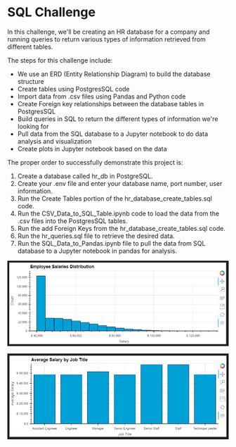 # SQL Challenge

In this challenge, we'll be creating an HR database for a company and running queries to return various types of information retrieved from different tables.

The steps for this challenge include:

* We use an ERD (Entity Relationship Diagram) to build the database structure  
* Create tables using PostgresSQL code
* Import data from .csv files using Pandas and Python code  
* Create Foreign key relationships between the database tables in PostgresSQL  
* Build queries in SQL to return the different types of information we're looking for
* Pull data from the SQL database to a Jupyter notebook to do data analysis and visualization  
* Create plots in Jupyter notebook based on the data  

The proper order to successfully demonstrate this project is:

1. Create a database called hr_db in PostgreSQL.  
2. Create your .env file and enter your database name, port number, user information.  
3. Run the Create Tables portion of the hr_database_create_tables.sql code.  
4. Run the CSV_Data_to_SQL_Table.ipynb code to load the data from the .csv files into the PostgresSQL tables.  
5. Run the add Foreign Keys from the hr_database_create_tables.sql code.  
6. Run the hr_queries.sql file to retrieve the desired data.  
7. Run the SQL_Data_to_Pandas.ipynb file to pull the data from SQL database to a Jupyter notebook in pandas for analysis.

![View](Images/employee_salaries_distribution.png)

![View](Images/avg_salary_by_job_title.png)